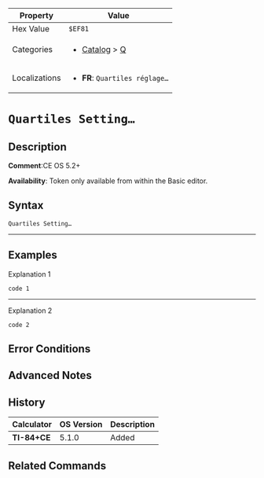 | Property      | Value |
|---------------|-------|
| Hex Value     | `$EF81`|
| Categories    | <ul><li>[Catalog](../categories/Catalog.md) > [Q](../categories/Catalog.md#Q)</li></ul> |
| Localizations | <ul><li><b>FR</b>: `Quartiles réglage…`</li></ul> |

# `Quartiles Setting…`

## Description


<b>Comment</b>:CE OS 5.2+

<b>Availability</b>: Token only available from within the Basic editor.

## Syntax
`Quartiles Setting…`

<hr>

## Examples

Explanation 1
```ti-basic
code 1
```
---
Explanation 2
```ti-basic
code 2
```

## Error Conditions


## Advanced Notes


## History
| Calculator | OS Version | Description |
|------------|------------|-------------|
| <b>TI-84+CE</b> | 5.1.0 | Added

## Related Commands

    
